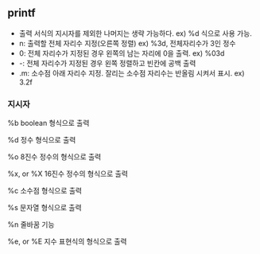 ## printf

* 출력 서식의 지시자를 제외한 나머지는 생략 가능하다. ex) %d 식으로 사용 가능.
* n: 출력할 전체 자리수 지정(오른쪽 정렬) ex) %3d, 전체자리수가 3인 정수
* 0: 전체 자리수가 지정된 경우 왼쪽의 남는 자리에 0을 출력. ex) %03d
* -: 전체 자리수가 지정된 경우 왼쪽 정렬하고 빈칸에 공백 출력
* .m: 소수점 아래 자리수 지정. 잘리는 소수점 자리수는 반올림 시켜서 표시. ex) 3.2f

### 지시자

%b                            boolean 형식으로 출력

%d                           정수 형식으로 출력

%o                            8진수 정수의 형식으로 출력

%x, or %X               16진수 정수의 형식으로 출력

%c                           소수점 형식으로 출력

%s                           문자열 형식으로 출력

%n                           줄바꿈 기능

%e, or %E              지수 표현식의 형식으로 출력


